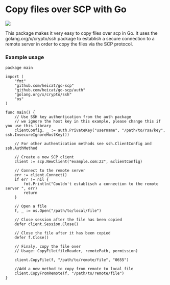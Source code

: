 Copy files over SCP with Go
=============================
[![](https://godoc.org/github.com/bramvdbogaerde/go-scp?status.svg)](https://godoc.org/github.com/bramvdbogaerde/go-scp)

This package makes it very easy to copy files over scp in Go.
It uses the golang.org/x/crypto/ssh package to establish a secure connection to a remote server in order to copy the files via the SCP protocol.

### Example usage

```
package main

import (
	"fmt"
	"github.com/heicat/go-scp"
	"github.com/heicat/go-scp/auth"
	"golang.org/x/crypto/ssh"
	"os"
)

func main() {
	// Use SSH key authentication from the auth package
	// we ignore the host key in this example, please change this if you use this library
	clientConfig, _ := auth.PrivateKey("username", "/path/to/rsa/key", ssh.InsecureIgnoreHostKey())

	// For other authentication methods see ssh.ClientConfig and ssh.AuthMethod

	// Create a new SCP client
	client := scp.NewClient("example.com:22", &clientConfig)

	// Connect to the remote server
	err := client.Connect()
	if err != nil {
		fmt.Println("Couldn't establisch a connection to the remote server ", err)
		return
	}

	// Open a file
	f, _ := os.Open("/path/to/local/file")

	// Close session after the file has been copied
	defer client.Session.Close()

	// Close the file after it has been copied
	defer f.Close()

	// Finaly, copy the file over
	// Usage: CopyFile(fileReader, remotePath, permission)

	client.CopyFile(f, "/path/to/remote/file", "0655")

	//Add a new method to copy from remote to local file
	client.CopyFromRemote(f, "/path/to/remote/file")
}
```
